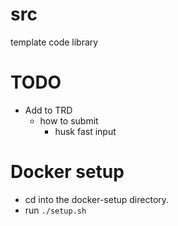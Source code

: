 # src
template code library

# TODO
- Add to TRD
	- how to submit
		- husk fast input

# Docker setup
- cd into the docker-setup directory.
- run `./setup.sh`
